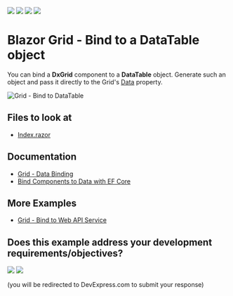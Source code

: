 <!-- default badges list -->
![](https://img.shields.io/endpoint?url=https://codecentral.devexpress.com/api/v1/VersionRange/209830985/24.2.1%2B)
[![](https://img.shields.io/badge/Open_in_DevExpress_Support_Center-FF7200?style=flat-square&logo=DevExpress&logoColor=white)](https://supportcenter.devexpress.com/ticket/details/T816800)
[![](https://img.shields.io/badge/📖_How_to_use_DevExpress_Examples-e9f6fc?style=flat-square)](https://docs.devexpress.com/GeneralInformation/403183)
[![](https://img.shields.io/badge/💬_Leave_Feedback-feecdd?style=flat-square)](#does-this-example-address-your-development-requirementsobjectives)
<!-- default badges end -->
# Blazor Grid - Bind to a DataTable object

You can bind a **DxGrid** component to a **DataTable** object. Generate such an object and pass it directly to the Grid's [Data](https://docs.devexpress.com/Blazor/DevExpress.Blazor.DxGrid.Data) property.

![Grid - Bind to DataTable](bind-grid-to-datatable.png)

<!-- default file list -->
## Files to look at

* [Index.razor](./CS/BindToDataTable/BindToDataTable/Pages/Index.razor)
<!-- default file list end -->

## Documentation

* [Grid - Data Binding](https://docs.devexpress.com/Blazor/403737/components/grid/bind-to-data)
* [Bind Components to Data with EF Core](https://docs.devexpress.com/Blazor/403167/common-concepts/data-binding/bind-components-to-data-with-entity-framework-core)

## More Examples

* [Grid - Bind to Web API Service](https://github.com/DevExpress-Examples/blazor-DxGrid-Bind-To-Web-Api-Service)
<!-- feedback -->
## Does this example address your development requirements/objectives?

[<img src="https://www.devexpress.com/support/examples/i/yes-button.svg"/>](https://www.devexpress.com/support/examples/survey.xml?utm_source=github&utm_campaign=blazor-grid-bind-to-datatable-object&~~~was_helpful=yes) [<img src="https://www.devexpress.com/support/examples/i/no-button.svg"/>](https://www.devexpress.com/support/examples/survey.xml?utm_source=github&utm_campaign=blazor-grid-bind-to-datatable-object&~~~was_helpful=no)

(you will be redirected to DevExpress.com to submit your response)
<!-- feedback end -->
